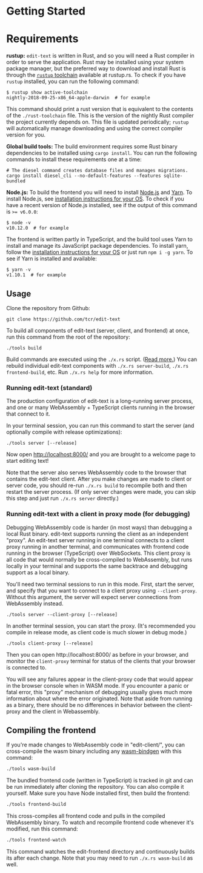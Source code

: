 # Getting Started

# Requirements

**rustup:** `edit-text` is written in Rust, and so you will need a Rust compiler in order to serve the application. Rust may be installed using your system package manager, but the preferred way to download and install Rust is through the [`rustup` toolchain](http://rustup.rs/) available at rustup.rs. To check if you have `rustup` installed, you can run the following command:

```
$ rustup show active-toolchain
nightly-2018-09-25-x86_64-apple-darwin  # for example
```

This command should print a rust version that is equivalent to the contents of the `./rust-toolchain` file. This is the version of the nightly Rust compiler the project currently depends on. This file is updated periodically; `rustup` will automatically manage downloading and using the correct compiler version for you.

**Global build tools:** The build environment requires some Rust binary dependencies to be installed using `cargo install`. You can run the following commands to install these requirements one at a time:

```
# The diesel command creates database files and manages migrations.
cargo install diesel_cli --no-default-features --features sqlite-bundled
```

**Node.js:** To build the frontend you will need to install [Node.js](http://nodejs.org/) and [Yarn](http://yarnpkg.com). To install Node.js, see [installation instructions for your OS](https://nodejs.org/en/download/package-manager/). To check if you have a recent version of Node.js installed, see if the output of this command is `>= v6.0.0`:

```
$ node -v
v10.12.0  # for example
```

The frontend is written partly in TypeScript, and the build tool uses Yarn to install and manage its JavaScript package dependencies. To install yarn, follow the [installation instructions for your OS](https://yarnpkg.com/en/docs/install#mac-stable) or just run `npm i -g yarn`. To see if Yarn is installed and available:

```
$ yarn -v
v1.10.1  # for example
```

## Usage

Clone the repository from Github:

```
git clone https://github.com/tcr/edit-text
```

To build all components of edit-text (server, client, and frontend) at once, run this command from the root of the repository:

```
./tools build
```

Build commands are executed using the `./x.rs` script. ([Read more.](http://timryan.org/2018/07/02/moving-from-the-shell-to-rust-with-commandspec.html))  You can rebuild individual edit-text components with `./x.rs server-build`, `./x.rs frontend-build`, etc. Run `./x.rs help` for more information.

### Running edit-text (standard)

The production configuration of edit-text is a long-running server process, and one or many WebAssembly + TypeScript clients running in the browser that connect to it.

In your terminal session, you can run this command to start the server (and optionally compile with release optimizations):

```
./tools server [--release]
```

Now open <http://localhost:8000/> and you are brought to a welcome page to start editing text!

Note that the server also serves WebAssembly code to the browser that contains the edit-text client. After you make changes are made to client or server code, you should re-run `./x.rs build` to recompile both and then restart the server process. (If only server changes were made, you can skip this step and just run `./x.rs server` directly.)

### Running edit-text with a client in proxy mode (for debugging)

Debugging WebAssembly code is harder (in most ways) than debugging a local Rust binary. edit-text supports running the client as an independent "proxy". An edit-text server running in one terminal connects to a client proxy running in another terminal, and communicates with frontend code running in the browser (TypeScript) over WebSockets. This client proxy is all code that would normally be cross-compiled to WebAssembly, but runs locally in your terminal and supports the same backtrace and debugging support as a local binary.

You'll need two terminal sessions to run in this mode. First, start the server, and specify that you want to connect to a client proxy using `--client-proxy`. Without this argument, the server will expect server connections from WebAssembly instead.

```
./tools server --client-proxy [--release]
```

In another terminal session, you can start the proxy. (It's recommended you compile in release mode, as client code is much slower in debug mode.)

```
./tools client-proxy [--release]
```

Then you can open http://localhost:8000/ as before in your browser, and monitor the `client-proxy` terminal for status of the clients that your browser is connected to.

You will see any failures appear in the client-proxy code that would appear in the browser console when in WASM mode. If you encounter a panic or fatal error, this "proxy" mechanism of debugging usually gives much more information about where the error originated. Note that aside from running as a binary, there should be no differences in behavior between the client-proxy and the client in Webassembly.

## Compiling the frontend

If you're made changes to WebAssembly code in "edit-client/", you can cross-compile the wasm binary including any [wasm-bindgen](https://github.com/rustwasm/wasm-bindgen) with this command:

```sh
./tools wasm-build
```

The bundled frontend code (written in TypeScript) is tracked in git and can be run immediately after cloning the repository. You can also compile it yourself. Make sure you have Node installed first, then build the frontend:

```sh
./tools frontend-build
```

This cross-compiles all frontend code and pulls in the compiled WebAssembly binary. To watch and recompile frontend code whenever it's modified, run this command:

```sh
./tools frontend-watch
```

This command watches the edit-frontend directory and continuously builds its after each change. Note that you may need to run `./x.rs wasm-build` as well. 
